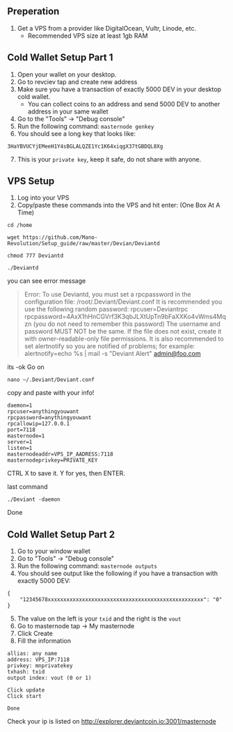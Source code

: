 ## Preperation

1. Get a VPS from a provider like DigitalOcean, Vultr, Linode, etc. 
   - Recommended VPS size at least 1gb RAM    


## Cold Wallet Setup Part 1

1. Open your wallet on your desktop.
2. Go to revciev tap and create new address
3. Make sure you have a transaction of exactly 5000 DEV in your desktop cold wallet.
    * You can collect coins to an address and send 5000 DEV to another address in your same wallet
4. Go to the "Tools" -> "Debug console"
5. Run the following command: `masternode genkey`
6. You should see a long key that looks like:
```
3HaYBVUCYjEMeeH1Y4sBGLALQZE1Yc1K64xiqgX37tGBDQL8Xg
```  

7. This is your `private key`, keep it safe, do not share with anyone.



## VPS Setup

1. Log into your VPS   
2. Copy/paste these commands into the VPS and hit enter: (One Box At A Time)
```
cd /home
```
```
wget https://github.com/Mano-Revolution/Setup_guide/raw/master/Devian/Deviantd
```
```
chmod 777 Deviantd
```
```
./Deviantd
```
you can see error message

>Error: To use Deviantd, you must set a rpcpassword in the configuration file:
>/root/.Deviant/Deviant.conf
>It is recommended you use the following random password:
>rpcuser=Deviantrpc
>rpcpassword=4AxX1hHnCGVrf3K3qbJLXtUpTn9bFaXXKo4vWms4Mqzn
>(you do not need to remember this password)
>The username and password MUST NOT be the same.
>If the file does not exist, create it with owner-readable-only file permissions.
>It is also recommended to set alertnotify so you are notified of problems;
>for example: alertnotify=echo %s | mail -s "Deviant Alert" admin@foo.com

its -ok
Go on

```
nano ~/.Deviant/Deviant.conf
```

copy and paste with your info!

```
daemon=1
rpcuser=anythingyouwant
rpcpassword=anythingyouwant
rpcallowip=127.0.0.1
port=7118
masternode=1
server=1
listen=1
masternodeaddr=VPS_IP_AADRESS:7118
masternodeprivkey=PRIVATE_KEY
```

CTRL X to save it. Y for yes, then ENTER.

last command
```
./Deviant -daemon
```
Done

## Cold Wallet Setup Part 2 

1. Go to your window wallet   
2. Go to "Tools" -> "Debug console"
3. Run the following command: `masternode outputs`
4. You should see output like the following if you have a transaction with exactly 5000 DEV:
```
{
    "12345678xxxxxxxxxxxxxxxxxxxxxxxxxxxxxxxxxxxxxxxxxxxxxxxxxx": "0"
}
```
5. The value on the left is your `txid` and the right is the `vout`
6. Go to masternode tap -> My masternode
7. Click Create
8. Fill the information
```
allias: any name
address: VPS_IP:7118
privkey: mnprivatekey
txhash: txid
output index: vout (0 or 1)

Click update
Click start

Done
```
Check your ip is listed on http://explorer.deviantcoin.io:3001/masternode 


